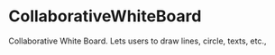 # CollaborativeWhiteBoard
Collaborative White Board. Lets users to draw lines, circle, texts, etc.,
